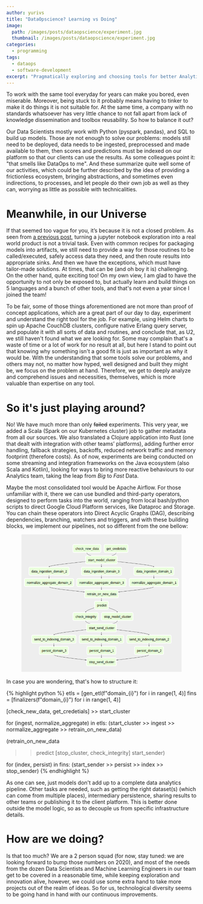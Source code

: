 ```yaml
---
author: yurivs
title: "DataOpscience? Learning vs Doing"
image:
  path: /images/posts/dataopscience/experiment.jpg
  thumbnail: /images/posts/dataopscience/experiment.jpg
categories:
  - programming
tags:
  - dataops
  - software-development
excerpt: "Pragmatically exploring and choosing tools for better Analytics"
---
```


To work with the same tool everyday for years can make you bored, even miserable. Moreover, being stuck to it probably means having to tinker to make it do things it is not suitable for. At the same time, a company with no standards whatsoever has very little chance to not fall apart from lack of knowledge dissemination and toolbox reusability. So how to balance it out?

Our Data Scientists mostly work with Python (pyspark, pandas), and SQL to build up models. Those are not enough to solve our problems: models still need to be deployed, data needs to be ingested, preprocessed and made available to them, then scores and predictions must be indexed on our platform so that our clients can use the results. As some colleagues point it: "that smells like DataOps to me". And these summarize quite well some of our activities, which could be further described by the idea of providing a frictionless ecosystem, bringing abstractions, and sometimes even indirections, to processes, and let people do their own job as well as they can, worrying as little as possible with technicalities.

# Meanwhile, in our Universe

If that seemed too vague for you, it’s because it is not a closed problem. As seen from [a previous post](https://neowaylabs.github.io/programming/from-notebooks-to-production-software/), turning a jupyter notebook exploration into a real world product is not a trivial task. Even with common recipes for packaging models into artifacts, we still need to provide a way for those routines to be called/executed, safely access data they need, and then route results into appropriate sinks. And then we have the exceptions, which must have tailor-made solutions. At times, that can be (and oh boy it is) challenging. On the other hand, quite exciting too! On my own view, I am glad to have the opportunity to not only be exposed to, but actually learn and build things on 5 languages and a bunch of other tools, and that's not even a year since I joined the team!

To be fair, some of those things aforementioned are not more than proof of concept applications, which are a great part of our day to day, experiment and understand the right tool for the job. For example, using Helm charts to spin up Apache CouchDB clusters, configure native Erlang query server, and populate it with all sorts of data and routines, and conclude that, as U2, we still haven't found what we are looking for. Some may complain that's a waste of time or a lot of work for no result at all, but here I stand to point out that knowing why something isn't a good fit is just as important as why it would be. With the understanding that some tools solve our problems, and others may not, no matter how hyped, well designed and built they might be, we focus on the problem at hand. Therefore, we get to deeply analyze and comprehend issues and necessities, themselves, which is more valuable than expertise on any tool.

# So it's just playing around?

No! We have much more than only ~~failed~~ experiments. This very year, we added a Scala (Spark on our Kubernetes cluster) job to gather metadata from all our sources. We also translated a Clojure application into Rust (one that dealt with integration with other teams’ platforms), adding further error handling, fallback strategies, backoffs, reduced network traffic and memory footprint (therefore costs). As of now, experiments are being conducted on some streaming and integration frameworks on the Java ecosystem (also Scala and Kotlin), looking for ways to bring more reactive behaviours to our Analytics team, taking the leap from _Big_ to _Fast_ Data.

Maybe the most consolidated tool would be Apache Airflow. For those unfamiliar with it, there we can use bundled and third-party operators, designed to perform tasks into the world, ranging from local bash/python scripts to direct Google Cloud Platform services, like Dataproc and Storage. You can chain these operators into Direct Acyclic Graphs (DAG), describing dependencies, branching, watchers and triggers, and with these building blocks, we implement our pipelines, not so different from the one bellow:

<figure class="align-center">
  <img src="/images/posts/dataopscience/example-dag.png" alt="">
</figure>

In case you are wondering, that's how to structure it:

{% highlight python %}
etls = [gen_etl(f"domain_{i}") for i in range(1, 4)]
fins = [finalizers(f"domain_{i}") for i in range(1, 4)]

[check_new_data, get_credetials] >> start_cluster

for (ingest, normalize_aggregate) in etls:
    (start_cluster
     >> ingest
     >> normalize_aggregate
     >> retrain_on_new_data)

(retrain_on_new_data
 >> predict 
 >> [stop_cluster, check_integrity]
 >> start_sender)

for (index, persist) in fins:
    (start_sender
     >> persist
     >> index
     >> stop_sender)
{% endhighlight %}

As one can see, just models don't add up to a complete data analytics pipeline. Other tasks are needed, such as getting the right dataset(s) (which can come from multiple places), intermediary persistence, sharing results to other teams or publishing it to the client platform. This is better done outside the model logic, so as to decouple us from specific infrastructure details.

# How are we doing?

Is that too much? We are a 2 person squad (for now, stay tuned: we are looking forward to bump those numbers on 2020), and most of the needs from the dozen Data Scientists and Machine Learning Engineers in our team get to be covered in a reasonable time, while keeping exploration and innovation alive, however, we could use some extra hand to take more projects out of the realm of ideas. So for us, technological diversity seems to be going hand in hand with our continuous improvements.
